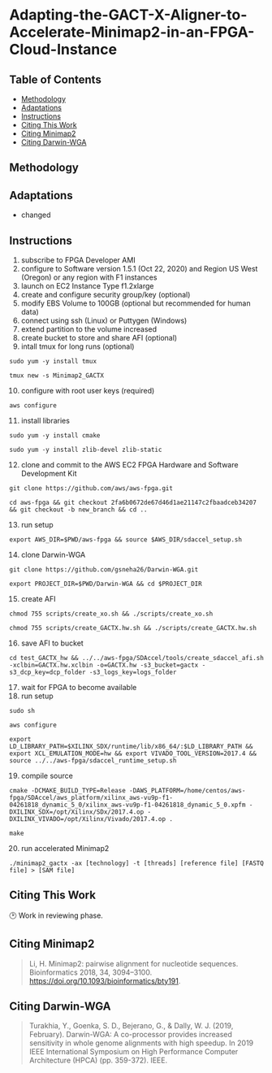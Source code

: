 # Adapting-the-GACT-X-Aligner-to-Accelerate-Minimap2-in-an-FPGA-Cloud-Instance

## Table of Contents

- [Methodology](#methodology)
- [Adaptations](#adaptations)
- [Instructions](#instructions)
- [Citing This Work](#citation_self)
- [Citing Minimap2](#citation_Minimap2)
- [Citing Darwin-WGA](#citation_Darwin_WGA)

## <a name="methodology"></a>Methodology

## <a name="adaptations"></a>Adaptations

* changed

## <a name="instructions"></a>Instructions

1. subscribe to FPGA Developer AMI
2. configure to Software version 1.5.1 (Oct 22, 2020) and Region US West (Oregon) or any region with F1 instances
3. launch on EC2 Instance Type f1.2xlarge
4. create and configure security group/key (optional)
5. modify EBS Volume to 100GB (optional but recommended for human data)
6. connect using ssh (Linux) or Puttygen (Windows)
7. extend partition to the volume increased
8. create bucket to store and share AFI (optional)
9. intall tmux for long runs (optional)
```
sudo yum -y install tmux
```
```
tmux new -s Minimap2_GACTX
```
10. configure with root user keys (required)
```
aws configure
```
11. install libraries
```
sudo yum -y install cmake
```
```
sudo yum -y install zlib-devel zlib-static
```
12. clone and commit to the AWS EC2 FPGA Hardware and Software Development Kit
```
git clone https://github.com/aws/aws-fpga.git
```
```
cd aws-fpga && git checkout 2fa6b0672de67d46d1ae21147c2fbaadceb34207 && git checkout -b new_branch && cd ..
```
13. run setup
```
export AWS_DIR=$PWD/aws-fpga && source $AWS_DIR/sdaccel_setup.sh
```
14. clone Darwin-WGA
```
git clone https://github.com/gsneha26/Darwin-WGA.git
```
```
export PROJECT_DIR=$PWD/Darwin-WGA && cd $PROJECT_DIR
```
15. create AFI
```
chmod 755 scripts/create_xo.sh && ./scripts/create_xo.sh
```
```
chmod 755 scripts/create_GACTX.hw.sh && ./scripts/create_GACTX.hw.sh
```
16. save AFI to bucket
```
cd test_GACTX_hw && ../../aws-fpga/SDAccel/tools/create_sdaccel_afi.sh -xclbin=GACTX.hw.xclbin -o=GACTX.hw -s3_bucket=gactx -s3_dcp_key=dcp_folder -s3_logs_key=logs_folder
```
17. wait for FPGA to become available
18. run setup
```
sudo sh
```
```
aws configure
```
```
export LD_LIBRARY_PATH=$XILINX_SDX/runtime/lib/x86_64/:$LD_LIBRARY_PATH && export XCL_EMULATION_MODE=hw && export VIVADO_TOOL_VERSION=2017.4 && source ../../aws-fpga/sdaccel_runtime_setup.sh
```
19. compile source
```
cmake -DCMAKE_BUILD_TYPE=Release -DAWS_PLATFORM=/home/centos/aws-fpga/SDAccel/aws_platform/xilinx_aws-vu9p-f1-04261818_dynamic_5_0/xilinx_aws-vu9p-f1-04261818_dynamic_5_0.xpfm -DXILINX_SDX=/opt/Xilinx/SDx/2017.4.op -DXILINX_VIVADO=/opt/Xilinx/Vivado/2017.4.op .
```
```
make
```
20. run accelerated Minimap2
```
./minimap2_gactx -ax [technology] -t [threads] [reference file] [FASTQ file] > [SAM file]
```

## <a name="citation_self"></a>Citing This Work

:clock2: Work in reviewing phase.

## <a name="citation_Minimap2"></a>Citing Minimap2

> Li, H. Minimap2: pairwise alignment for nucleotide sequences. Bioinformatics 2018, 34, 3094–3100. https://doi.org/10.1093/bioinformatics/bty191.

## <a name="citation_Darwin_WGA"></a>Citing Darwin-WGA

> Turakhia, Y., Goenka, S. D., Bejerano, G., & Dally, W. J. (2019, February). Darwin-WGA: A co-processor provides increased sensitivity in whole genome alignments with high speedup. In 2019 IEEE International Symposium on High Performance Computer Architecture (HPCA) (pp. 359-372). IEEE.
